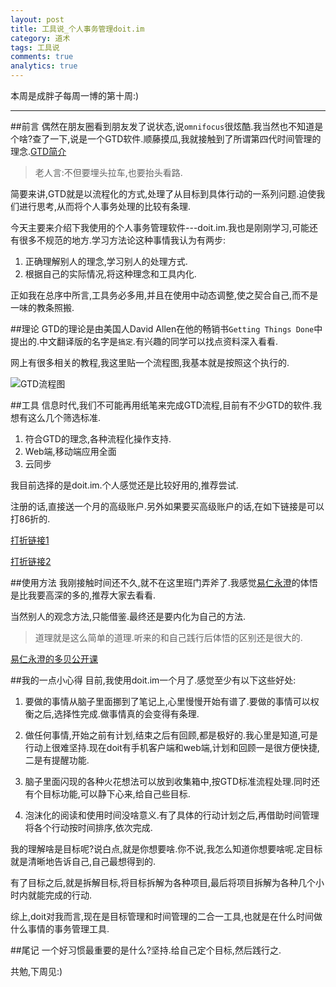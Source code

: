 ```yaml
---
layout: post
title: 工具说_个人事务管理doit.im
category: 道术
tags: 工具说
comments: true
analytics: true
---
```


本周是成胖子每周一博的第十周:)

---

##前言
偶然在朋友圈看到朋友发了说状态,说`omnifocus`很炫酷.我当然也不知道是个啥?查了一下,说是一个GTD软件.顺藤摸瓜,我就接触到了所谓第四代时间管理的理念.[GTD简介](https://en.wikipedia.org/wiki/Getting_Things_Done)

>老人言:不但要埋头拉车,也要抬头看路.

简要来讲,GTD就是以流程化的方式,处理了从目标到具体行动的一系列问题.迫使我们进行思考,从而将个人事务处理的比较有条理.

今天主要来介绍下我使用的个人事务管理软件---doit.im.我也是刚刚学习,可能还有很多不规范的地方.学习方法论这种事情我认为有两步:

1. 正确理解别人的理念,学习别人的处理方式.
2. 根据自己的实际情况,将这种理念和工具内化.

正如我在总序中所言,工具务必多用,并且在使用中动态调整,使之契合自己,而不是一味的教条照搬.

##理论
GTD的理论是由美国人David Allen在他的畅销书`Getting Things Done`中提出的.中文翻译版的名字是`搞定`.有兴趣的同学可以找点资料深入看看.

网上有很多相关的教程,我这里贴一个流程图,我基本就是按照这个执行的.

![GTD流程图](http://www.mlocn.com/wp-content/uploads/2015/01/o_GTD-CN.jpg)

##工具
信息时代,我们不可能再用纸笔来完成GTD流程,目前有不少GTD的软件.我想有这么几个筛选标准.

1. 符合GTD的理念,各种流程化操作支持.
2. Web端,移动端应用全面
3. 云同步

我目前选择的是doit.im.个人感觉还是比较好用的,推荐尝试.

注册的话,直接送一个月的高级账户.另外如果要买高级账户的话,在如下链接是可以打86折的.

[打折链接1](http://blog.hiddenwangcc.com/)

[打折链接2](http://xbeta.info/doitim.htm)

##使用方法
我刚接触时间还不久,就不在这里班门弄斧了.我感觉[易仁永澄](http://blog.hiddenwangcc.com/)的体悟是比我要高深的多的,推荐大家去看看.

当然别人的观念方法,只能借鉴.最终还是要内化为自己的方法.

>道理就是这么简单的道理.听来的和自己践行后体悟的区别还是很大的.

[易仁永澄的多贝公开课](http://www.duobei.com/course/1680163027;JSESSIONID=fd47cc03-205a-44c6-903b-6f4f29b61191)

##我的一点小心得
目前,我使用doit.im一个月了.感觉至少有以下这些好处:

1. 要做的事情从脑子里面挪到了笔记上,心里慢慢开始有谱了.要做的事情可以权衡之后,选择性完成.做事情真的会变得有条理.

2. 做任何事情,开始之前有计划,结束之后有回顾,都是极好的.我心里是知道,可是行动上很难坚持.现在doit有手机客户端和web端,计划和回顾一是很方便快捷,二是有提醒功能.

3. 脑子里面闪现的各种火花想法可以放到收集箱中,按GTD标准流程处理.同时还有个目标功能,可以静下心来,给自己些目标.

4. 泡沫化的阅读和使用时间没啥意义.有了具体的行动计划之后,再借助时间管理将各个行动按时间排序,依次完成.

我的理解啥是目标呢?说白点,就是你想要啥.你不说,我怎么知道你想要啥呢.定目标就是清晰地告诉自己,自己最想得到的.

有了目标之后,就是拆解目标,将目标拆解为各种项目,最后将项目拆解为各种几个小时内就能完成的行动.

综上,doit对我而言,现在是目标管理和时间管理的二合一工具,也就是在什么时间做什么事情的事务管理工具.

##尾记
一个好习惯最重要的是什么?坚持.给自己定个目标,然后践行之.

共勉,下周见:)
